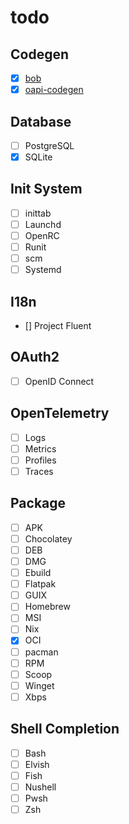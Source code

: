 # todo

## Codegen

- [x] [bob](https://github.com/stephenafamo/bob)
- [x] [oapi-codegen](https://github.com/oapi-codegen/oapi-codegen)

## Database

- [ ] PostgreSQL
- [x] SQLite

## Init System

- [ ] inittab
- [ ] Launchd
- [ ] OpenRC
- [ ] Runit
- [ ] scm
- [ ] Systemd

## I18n

- [] Project Fluent

## OAuth2

- [ ] OpenID Connect

## OpenTelemetry

- [ ] Logs
- [ ] Metrics
- [ ] Profiles
- [ ] Traces

## Package

- [ ] APK
- [ ] Chocolatey
- [ ] DEB
- [ ] DMG
- [ ] Ebuild
- [ ] Flatpak
- [ ] GUIX
- [ ] Homebrew
- [ ] MSI
- [ ] Nix
- [x] OCI
- [ ] pacman
- [ ] RPM
- [ ] Scoop
- [ ] Winget
- [ ] Xbps

## Shell Completion

- [ ] Bash
- [ ] Elvish
- [ ] Fish
- [ ] Nushell
- [ ] Pwsh
- [ ] Zsh
